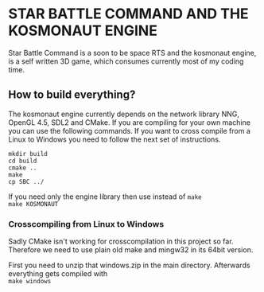 # STAR BATTLE COMMAND AND THE KOSMONAUT ENGINE
Star Battle Command is a soon to be space RTS and the kosmonaut engine,
is a self written 3D game, which consumes currently most of my coding time.

## How to build everything?
The kosmonaut engine currently depends on the network library NNG, OpenGL 4.5,
 SDL2 and CMake. If you are compiling for your own machine you can use the
following commands. If you want to cross compile from a Linux to Windows you need
to follow the next set of instructions.
  
`mkdir build`  
`cd build`  
`cmake ..`  
`make`  
`cp SBC ../`

If you need only the engine library then use instead of `make`  
`make KOSMONAUT`

### Crosscompiling from Linux to Windows
Sadly CMake isn't working for crosscompilation in this project so far. Therefore
we need to use plain old make and mingw32 in its 64bit version.

First you need to unzip that windows.zip in the main directory.
Afterwards everything gets compiled with  
`make windows`
